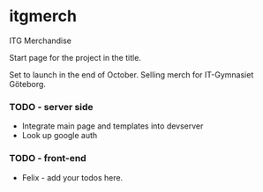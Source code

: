 # itgmerch
ITG Merchandise

Start page for the project in the title.

Set to launch in the end of October.
Selling merch for IT-Gymnasiet Göteborg.

### TODO - server side
+ Integrate main page and templates into devserver
+ Look up google auth

### TODO - front-end
+ Felix - add your todos here.
